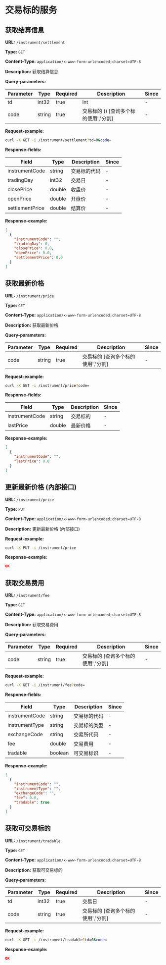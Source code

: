 
# 交易标的服务
## 获取结算信息

**URL:** `/instrument/settlement`

**Type:** `GET`


**Content-Type:** `application/x-www-form-urlencoded;charset=UTF-8`

**Description:** 获取结算信息



**Query-parameters:**

| Parameter | Type | Required | Description | Since |
|-----------|------|----------|-------------|-------|
|td|int32|true|    int|-|
|code|string|true|交易标的 () [查询多个标的使用','分割]|-|


**Request-example:**
```bash
curl -X GET -i /instrument/settlement?td=0&code=
```

**Response-fields:**

| Field | Type | Description | Since |
|-------|------|-------------|-------|
|instrumentCode|string|交易标的代码|-|
|tradingDay|int32|交易日|-|
|closePrice|double|收盘价|-|
|openPrice|double|开盘价|-|
|settlementPrice|double|结算价|-|

**Response-example:**
```json
[
  {
    "instrumentCode": "",
    "tradingDay": 0,
    "closePrice": 0.0,
    "openPrice": 0.0,
    "settlementPrice": 0.0
  }
]
```

## 获取最新价格

**URL:** `/instrument/price`

**Type:** `GET`


**Content-Type:** `application/x-www-form-urlencoded;charset=UTF-8`

**Description:** 获取最新价格



**Query-parameters:**

| Parameter | Type | Required | Description | Since |
|-----------|------|----------|-------------|-------|
|code|string|true|交易标的 [查询多个标的使用','分割]|-|


**Request-example:**
```bash
curl -X GET -i /instrument/price?code=
```

**Response-fields:**

| Field | Type | Description | Since |
|-------|------|-------------|-------|
|instrumentCode|string|交易标的|-|
|lastPrice|double|最新价格|-|

**Response-example:**
```json
[
  {
    "instrumentCode": "",
    "lastPrice": 0.0
  }
]
```

## 更新最新价格 (內部接口)

**URL:** `/instrument/price`

**Type:** `PUT`


**Content-Type:** `application/x-www-form-urlencoded;charset=UTF-8`

**Description:** 更新最新价格 (內部接口)





**Request-example:**
```bash
curl -X PUT -i /instrument/price
```

**Response-example:**
```json
OK
```

## 获取交易费用

**URL:** `/instrument/fee`

**Type:** `GET`


**Content-Type:** `application/x-www-form-urlencoded;charset=UTF-8`

**Description:** 获取交易费用



**Query-parameters:**

| Parameter | Type | Required | Description | Since |
|-----------|------|----------|-------------|-------|
|code|string|true|交易标的 [查询多个标的使用','分割]|-|


**Request-example:**
```bash
curl -X GET -i /instrument/fee?code=
```

**Response-fields:**

| Field | Type | Description | Since |
|-------|------|-------------|-------|
|instrumentCode|string|交易标的代码|-|
|instrumentType|string|交易标的类型|-|
|exchangeCode|string|交易所代码|-|
|fee|double|交易费用|-|
|tradable|boolean|可交易标识|-|

**Response-example:**
```json
[
  {
    "instrumentCode": "",
    "instrumentType": "",
    "exchangeCode": "",
    "fee": 0.0,
    "tradable": true
  }
]
```

## 获取可交易标的

**URL:** `/instrument/tradable`

**Type:** `GET`


**Content-Type:** `application/x-www-form-urlencoded;charset=UTF-8`

**Description:** 获取可交易标的



**Query-parameters:**

| Parameter | Type | Required | Description | Since |
|-----------|------|----------|-------------|-------|
|td|int32|true|    交易日|-|
|code|string|true|交易标的 [查询多个标的使用','分割]|-|


**Request-example:**
```bash
curl -X GET -i /instrument/tradable?td=0&code=
```

**Response-example:**
```json
OK
```

